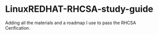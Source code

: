 # LinuxREDHAT-RHCSA-study-guide

Adding all the materials and a roadmap I use to pass the RHCSA Cerification.
